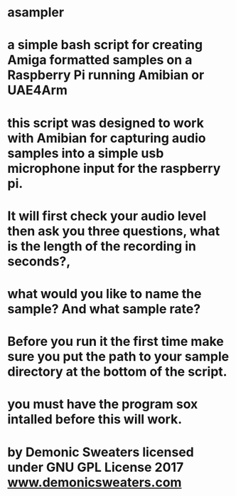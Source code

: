 # asampler
# a simple bash script for creating Amiga formatted samples on a Raspberry Pi running Amibian or UAE4Arm
#
#   this script was designed to work with Amibian for capturing audio samples into a simple usb microphone input for the raspberry pi.
#   It will first check your audio level then ask you three questions, what is the length of the recording in seconds?, 
#   what would you like to name the sample? And what sample rate?
#
#   Before you run it the first time make sure you put the path to your sample directory at the bottom of the script.
#   you must have the program sox intalled before this will work.
#
#   by Demonic Sweaters licensed under GNU GPL License 2017 www.demonicsweaters.com
